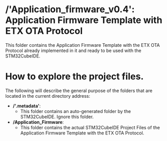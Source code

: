 # /'Application_firmware_v0.4': Application Firmware Template with ETX OTA Protocol

This folder contains the Application Firmware Template with the ETX OTA Protocol already implemented in it and ready to
be used with the STM32CubeIDE.

# How to explore the project files.
The following will describe the general purpose of the folders that are located in the current directory address:

- **/'.metadata'**:
    - This folder contains an auto-generated folder by the STM32CubeIDE. Ignore this folder. 
- **/Application_Firmware**:
    - This folder contains the actual STM32CubeIDE Project Files of the Application Firmware Template with the ETX OTA Protocol.
